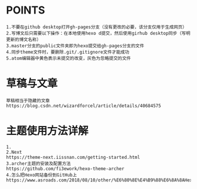 # POINTS
	1.不要在github desktop打开gh-pages分支（没有更改的必要，该分支仅用于生成网页）
	2.写博文后只需要以下操作：在本地使用hexo d提交，然后使用girhub desktop同步（写明更新的博文名称）
	3.master分支的public文件夹即为hexo提交给gh-pages分支的文件
	4.同步theme文件时，要删除.git/.gitignore文件才能成功
	5.atom编辑器中黄色表示未提交的改变，灰色为忽略提交的文件


# 草稿与文章
	草稿相当于隐藏的文章
	https://blog.csdn.net/wizardforcel/article/details/40684575

# 主题使用方法详解
	1.
	2.Next
	https://theme-next.iissnan.com/getting-started.html
	3.archer主题的安装及配置方法
	https://github.com/fi3ework/hexo-theme-archer
	4.怎么把Hexo网站备份到GitHub上
	https://www.asroads.com/2018/08/10/other/%E6%80%8E%E4%B9%88%E6%8A%8AHexo%E7%BD%91%E7%AB%99%E5%A4%87%E4%BB%BD%E5%88%B0GitHub%E4%B8%8A/
